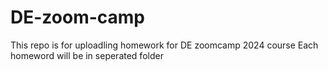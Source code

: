 # DE-zoom-camp
This repo is for uploadling homework for DE zoomcamp 2024 course
Each homeword will be in seperated folder


